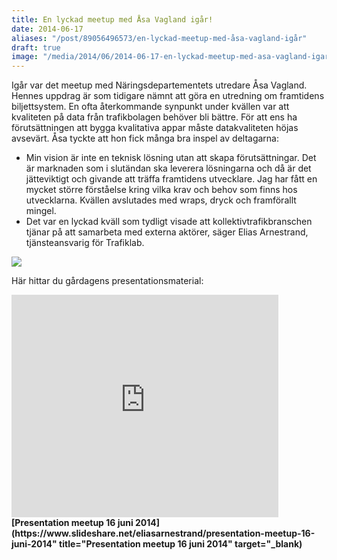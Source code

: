 ```yaml
---
title: En lyckad meetup med Åsa Vagland igår!
date: 2014-06-17
aliases: "/post/89056496573/en-lyckad-meetup-med-åsa-vagland-igår"
draft: true
image: "/media/2014/06/2014-06-17-en-lyckad-meetup-med-asa-vagland-igar-1.jpg"
---
```


Igår var det meetup med Näringsdepartementets utredare Åsa Vagland. Hennes uppdrag är som tidigare nämnt att göra en utredning om framtidens biljettsystem.
En ofta återkommande synpunkt under kvällen var att kvaliteten på data från trafikbolagen behöver bli bättre. För att ens ha förutsättningen att bygga kvalitativa appar måste datakvaliteten höjas avsevärt.
Åsa tyckte att hon fick många bra inspel av deltagarna: 
-  Min vision är inte en teknisk lösning utan att skapa förutsättningar. Det är marknaden som i slutändan ska leverera lösningarna och då är det jätteviktigt och givande att träffa framtidens utvecklare. Jag har fått en mycket större förståelse kring vilka krav och behov som finns hos utvecklarna.
Kvällen avslutades med wraps, dryck och framförallt mingel.
-  Det var en lyckad kväll som tydligt visade att kollektivtrafikbranschen tjänar på att samarbeta med externa aktörer, säger Elias Arnestrand, tjänsteansvarig för Trafiklab.
<span></span>


![](/media/2014/06/2014-06-17-en-lyckad-meetup-med-asa-vagland-igar-1.jpg)


Här hittar du gårdagens presentationsmaterial:
<iframe frameborder="0" height="356" marginheight="0" marginwidth="0" scrolling="no" src="http://www.slideshare.net/slideshow/embed_code/35953840" width="427"> </iframe>
<div><strong> [Presentation meetup 16 juni 2014](https://www.slideshare.net/eliasarnestrand/presentation-meetup-16-juni-2014" title="Presentation meetup 16 juni 2014" target="_blank) </strong></div>
 
